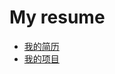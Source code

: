 # My resume

- [我的简历](https://yoowinsu.github.io/resume/index.html)
- [我的项目](https://yoowinsu.github.io/resume/project/my-project.html)

